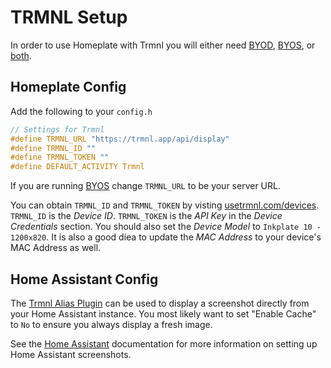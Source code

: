 # TRMNL Setup

In order to use Homeplate with Trmnl you will either need [BYOD](https://docs.usetrmnl.com/go/diy/byod), [BYOS](https://docs.usetrmnl.com/go/diy/byos), or [both](https://docs.usetrmnl.com/go/diy/byod-s).

## Homeplate Config

Add the following to your `config.h`

```c
// Settings for Trmnl
#define TRMNL_URL "https://trmnl.app/api/display"
#define TRMNL_ID ""
#define TRMNL_TOKEN ""
#define DEFAULT_ACTIVITY Trmnl
```

If you are running [BYOS](https://docs.usetrmnl.com/go/diy/byos) change `TRMNL_URL` to be your server URL.

You can obtain `TRMNL_ID` and `TRMNL_TOKEN` by visting [usetrmnl.com/devices](https://usetrmnl.com/devices/).
`TRMNL_ID` is the _Device ID_.
`TRMNL_TOKEN` is the _API Key_ in the _Device Credentials_ section.
You should also set the _Device Model_ to `Inkplate 10 - 1200x820`.
It is also a good diea to update the _MAC Address_ to your device's MAC Address as well.

## Home Assistant Config

The [Trmnl Alias Plugin](https://usetrmnl.com/integrations/alias) can be used to display a screenshot directly from your Home Assistant instance. You most likely want to set "Enable Cache" to `No` to ensure you always display a fresh image.

See the [Home Assistant](hass.md) documentation for more information on setting up Home Assistant screenshots.
